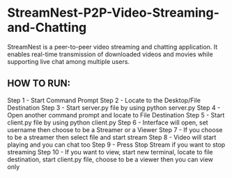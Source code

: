 # StreamNest-P2P-Video-Streaming-and-Chatting
StreamNest is a peer-to-peer video streaming and chatting application. It enables real-time transmission of downloaded videos and movies while supporting live chat among multiple users.

## HOW TO RUN:

Step 1 - Start Command Prompt
Step 2 - Locate to the Desktop/File Destination
Step 3 - Start server.py file by using python server.py
Step 4 - Open another command prompt and locate to File Destination
Step 5 - Start client.py file by using python client.py
Step 6 - Interface will open, set username then choose to be a Streamer or a Viewer
Step 7 - If you choose to be a streamer then select file and start stream
Step 8 - Video will start playing and you can chat too
Step 9 - Press Stop Stream if you want to stop streaming
Step 10 - If you want to view, start new terminal, locate to file destination, start client.py file, choose to be a viewer then you can view only
